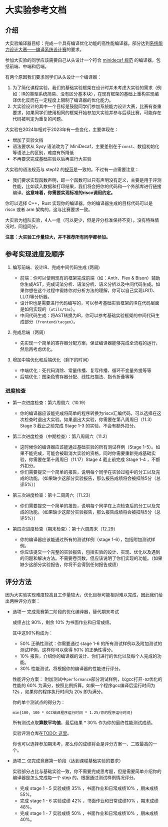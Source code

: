 # 大实验参考文档

## 介绍

大实验编译器目标：完成一个具有编译优化功能的高性能编译器。部分达到[系统能力设计大赛——编译系统设计赛](https://compiler.educg.net/#/index?TYPE=COM)的要求。

参加大实验的同学应该需要自己从头设计一个符合 [minidecaf 规范](../step12/spec.md) 的编译器，包括前端、中端和后端。

有两个原因我们要求同学们从头设计一个编译器：
1. 为了简化课程实验，我们的基础实验框架在设计时并未考虑大实验的需求（例如：IR的类型系统简易、没有区分基本块），在现有框架的基础上重构实现编译优化反而在一定程度上限制了编译器的优化能力。
2. 大实验设计的其中一个目标是鼓励同学们参加系统能力设计大赛，比赛有查重要求，如果同学们使用相同的框架开始参加大实验并参与后续比赛，可能存在代码被判定为重复的问题。

大实验在2024年相对于2023年有一些变化，主要体现在：
- 增加了实验文档
- 语法要求从 Sysy 语法改为了 MiniDecaf，主要差别在于`const`、数组初始化等语法上的区别，难度有所降低
- 不再要求完成基础实验以后再进行大实验

大实验的语法规范与 step12 的[规范](../step12/spec.md)是一致的。不过有一点需要注意：
- 我们要求实现函数声明，即一个函数可以只有声明没有定义，主要是用于评测性能，比如读入数据和打印结果，我们将会把你的代码和一个外部库进行链接编译。**这意味着，你需要实现标准的riscv调用约定。**

你可以选择 C++，Rust 实现你的编译器，你的编译器生成的目标代码可以是 riscv 或者 arm 架构的，这与比赛要求一致。

大实验为组队实验，4人一组（可以更少，但是评分标准保持不变）。没有特殊情况时，同组同分。

**注意：大实验工作量较大，并不推荐所有同学都参加。**

## 参考实现进度及顺序

1. 编写前端、设计IR、完成中间代码生成 (两周)
    - 前端：你可以使用现有的框架完成前端（如：Antlr、Flex & Bison）辅助你生成AST，完成词法分析、语法分析、语义分析以及中间代码生成。如果你想在这个过程中锻炼你对分析方法的理解，你可以自己实现LR(1)、LL(1)等分析器。
    - 设计IR也是需要进行代码编写的，可以参考基础实验框架的IR在代码层面是如何实现的（`utils/tac`）。
    - 中间代码生成：将AST转换为IR，你可以参考基础实验框架的中间代码生成部分（`frontend/tacgen`）。

2. 完成后端（两周）
    - 先实现一个简单的寄存器分配方案，保证编译器能够完成全流程的运行，然后再考虑优化。

3. 增加中端优化和后端优化（剩下的时间）
    - 中端优化：死代码消除、常量传播、复写传播、循环不变量外提等等
    - 后端优化：图染色寄存器分配、线性扫描法、指令折叠等等

### 进度检查
- 第一次进度检查：第六周周六（10.19）
    - 你的编译器应该能完成将简单的程序转换为riscv汇编代码，可以选择在这次检查时退出大实验。如果退出大实验，你需要在第八周周日（11.3）Stage 3 截止之前完成 Stage 1-3 的实验，不会有额外扣分。

- 第二次进度检查（中期检查）：第八周周六（11.2）
    - 这时候你的编译器应该能通过基础实验的所有测试样例（Stage 1-5）。如果不能完成，可能会被取消大实验的资格，同时你需要重新完成基础实验，你需要在第十周周日（11.17）Stage 4 截止前完成 Stage 1-4 ，不额外扣分。
    - 你们需要提交一个简单的报告，说明每个同学在实验过程中的分工以及完成的功能。（如果缺少这部分实验报告，那么报告成绩将会被扣除5分（总评5%））

- 第三次进度检查：第十二周周六（11.23）
    - 你们需要提交一个简单的报告，说明每个同学在上次检查后的分工以及完成的功能。（如果缺少这部分实验报告，那么报告成绩将会被扣除5分（总评5%））

- 第四次进度检查（期末检查）：第十六周周末（12.29）
    - 你的编译器应该能通过所有的测试样例（stage 1-6），包括附加测试样例。
    - 你应该提交一个完整的实验报告，包括实验的设计、实现、优化以及遇到的问题和解决方法。不需要卷页数，但应该说明了你们实现的功能。（如果缺少这部分实验报告，你将不会得到任何报告成绩）

## 评分方法

因为大实验实现难度较高且工作量较大，优化目标可能相对难以完成，因此我们给出两种评分方案：

- 选项一 完成竞赛第二阶段的优化编译器，替代期末考试
    
    成绩占比 90%，剩余 10% 为书面作业和日常成绩。
    
    其中这90%构成为：
    - 50% 正确性测试：你需要通过 stage 1-6 的所有测试样例以及附加测试的测试样例，这样你可以获得 50% 的正确性得分。
    - 10% 报告，介绍你的编译器的设计、你们进行的优化以及每个人完成的功能。
    - 30% 性能测试，将根据你的编译器的性能进行评分。

    性能评分方案：
    附加测试中`performance`部分测试样例，以gcc打开`-O2`优化的性能的 60% 为满分，按照比例折算。如果一个程序gcc编译后运行时间为 12s ，如果你的程序执行时间为 20s 即为满分。

    你的单个测试点的得分为：
    ```
    min{100, 100 * GCC编译程序运行时间 * 1.25/你的程序运行时间}
    ```
    所有测试点取**算数平均值**，最后结果 * 30% 作为你的最终性能测试成绩。

    <!-- 评测将会在我们提供的服务器上进行，通过QEMU模拟RISC-V或者ARM架构的CPU运行你的程序。 -->

    实验评测仓库在[TODO: 这里](TODO)。

    你也可以选择参加期末考，那么你的成绩将会是评分方案一、二取最高的一个。

- 选项二 仅完成竞赛第一阶段（达到课程基础实验的要求）

    实验部分占比与基础实验一致，你不需要完成思考题，但是需要简单介绍你的编译器是怎么完成每一个 step 的。根据通过测试样例情况评分。

    - 完成 stage 1 - 5 实验成绩 35% ，书面作业和日常成绩10% ，期末成绩 55%。
    - 完成 stage 1 - 6 实验成绩 42% ，书面作业和日常成绩10% ，期末成绩 48%。
    - 完成 stage 1 - 7 实验成绩 50% ，书面作业和日常成绩10% ，期末成绩 40%。